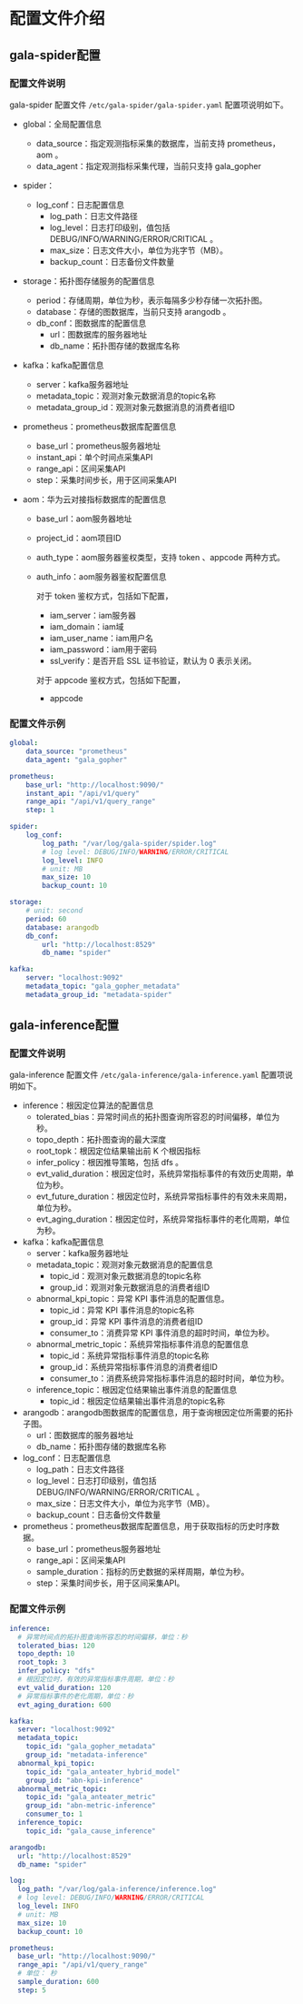 #  配置文件介绍

## gala-spider配置

### 配置文件说明

gala-spider 配置文件 `/etc/gala-spider/gala-spider.yaml` 配置项说明如下。

- global：全局配置信息
  - data_source：指定观测指标采集的数据库，当前支持 prometheus，aom 。
  - data_agent：指定观测指标采集代理，当前只支持 gala_gopher
- spider：
  - log_conf：日志配置信息
    - log_path：日志文件路径
    - log_level：日志打印级别，值包括 DEBUG/INFO/WARNING/ERROR/CRITICAL 。
    - max_size：日志文件大小，单位为兆字节（MB）。
    - backup_count：日志备份文件数量
- storage：拓扑图存储服务的配置信息
  - period：存储周期，单位为秒，表示每隔多少秒存储一次拓扑图。
  - database：存储的图数据库，当前只支持 arangodb 。
  - db_conf：图数据库的配置信息
    - url：图数据库的服务器地址
    - db_name：拓扑图存储的数据库名称
- kafka：kafka配置信息
  - server：kafka服务器地址
  - metadata_topic：观测对象元数据消息的topic名称
  - metadata_group_id：观测对象元数据消息的消费者组ID
- prometheus：prometheus数据库配置信息
  - base_url：prometheus服务器地址
  - instant_api：单个时间点采集API
  - range_api：区间采集API
  - step：采集时间步长，用于区间采集API
  
- aom：华为云对接指标数据库的配置信息

  - base_url：aom服务器地址

  - project_id：aom项目ID

  - auth_type：aom服务器鉴权类型，支持 token 、appcode 两种方式。

  - auth_info：aom服务器鉴权配置信息

    对于 token 鉴权方式，包括如下配置，

    - iam_server：iam服务器
    - iam_domain：iam域
    - iam_user_name：iam用户名
    - iam_password：iam用于密码
    - ssl_verify：是否开启 SSL 证书验证，默认为 0 表示关闭。

    对于 appcode 鉴权方式，包括如下配置，

    - appcode


### 配置文件示例

```yaml
global:
    data_source: "prometheus"
    data_agent: "gala_gopher"

prometheus:
    base_url: "http://localhost:9090/"
    instant_api: "/api/v1/query"
    range_api: "/api/v1/query_range"
    step: 1

spider:
    log_conf:
        log_path: "/var/log/gala-spider/spider.log"
        # log level: DEBUG/INFO/WARNING/ERROR/CRITICAL
        log_level: INFO
        # unit: MB
        max_size: 10
        backup_count: 10

storage:
    # unit: second
    period: 60
    database: arangodb
    db_conf:
        url: "http://localhost:8529"
        db_name: "spider"

kafka:
    server: "localhost:9092"
    metadata_topic: "gala_gopher_metadata"
    metadata_group_id: "metadata-spider"
```



## gala-inference配置

### 配置文件说明

gala-inference 配置文件 `/etc/gala-inference/gala-inference.yaml` 配置项说明如下。

- inference：根因定位算法的配置信息
  - tolerated_bias：异常时间点的拓扑图查询所容忍的时间偏移，单位为秒。
  - topo_depth：拓扑图查询的最大深度
  - root_topk：根因定位结果输出前 K 个根因指标
  - infer_policy：根因推导策略，包括 dfs 。
  - evt_valid_duration：根因定位时，系统异常指标事件的有效历史周期，单位为秒。
  - evt_future_duration：根因定位时，系统异常指标事件的有效未来周期，单位为秒。
  - evt_aging_duration：根因定位时，系统异常指标事件的老化周期，单位为秒。
- kafka：kafka配置信息
  - server：kafka服务器地址
  - metadata_topic：观测对象元数据消息的配置信息
    - topic_id：观测对象元数据消息的topic名称
    - group_id：观测对象元数据消息的消费者组ID
  - abnormal_kpi_topic：异常 KPI 事件消息的配置信息。
    - topic_id：异常 KPI 事件消息的topic名称
    - group_id：异常 KPI 事件消息的消费者组ID
    - consumer_to：消费异常 KPI 事件消息的超时时间，单位为秒。
  - abnormal_metric_topic：系统异常指标事件消息的配置信息
    - topic_id：系统异常指标事件消息的topic名称
    - group_id：系统异常指标事件消息的消费者组ID
    - consumer_to：消费系统异常指标事件消息的超时时间，单位为秒。
  - inference_topic：根因定位结果输出事件消息的配置信息
    - topic_id：根因定位结果输出事件消息的topic名称
- arangodb：arangodb图数据库的配置信息，用于查询根因定位所需要的拓扑子图。
  - url：图数据库的服务器地址
  - db_name：拓扑图存储的数据库名称
- log_conf：日志配置信息
  - log_path：日志文件路径
  - log_level：日志打印级别，值包括 DEBUG/INFO/WARNING/ERROR/CRITICAL 。
  - max_size：日志文件大小，单位为兆字节（MB）。
  - backup_count：日志备份文件数量
- prometheus：prometheus数据库配置信息，用于获取指标的历史时序数据。
  - base_url：prometheus服务器地址
  - range_api：区间采集API
  - sample_duration：指标的历史数据的采样周期，单位为秒。
  - step：采集时间步长，用于区间采集API。

### 配置文件示例

```yaml
inference:
  # 异常时间点的拓扑图查询所容忍的时间偏移，单位：秒
  tolerated_bias: 120
  topo_depth: 10
  root_topk: 3
  infer_policy: "dfs"
  # 根因定位时，有效的异常指标事件周期，单位：秒
  evt_valid_duration: 120
  # 异常指标事件的老化周期，单位：秒
  evt_aging_duration: 600

kafka:
  server: "localhost:9092"
  metadata_topic:
    topic_id: "gala_gopher_metadata"
    group_id: "metadata-inference"
  abnormal_kpi_topic:
    topic_id: "gala_anteater_hybrid_model"
    group_id: "abn-kpi-inference"
  abnormal_metric_topic:
    topic_id: "gala_anteater_metric"
    group_id: "abn-metric-inference"
    consumer_to: 1
  inference_topic:
    topic_id: "gala_cause_inference"

arangodb:
  url: "http://localhost:8529"
  db_name: "spider"

log:
  log_path: "/var/log/gala-inference/inference.log"
  # log level: DEBUG/INFO/WARNING/ERROR/CRITICAL
  log_level: INFO
  # unit: MB
  max_size: 10
  backup_count: 10

prometheus:
  base_url: "http://localhost:9090/"
  range_api: "/api/v1/query_range"
  # 单位： 秒
  sample_duration: 600
  step: 5
```
